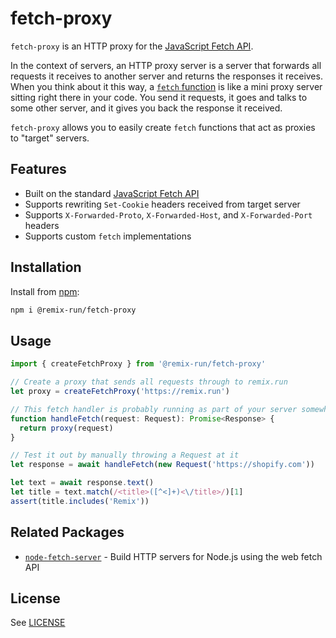 # fetch-proxy

`fetch-proxy` is an HTTP proxy for the [JavaScript Fetch API](https://developer.mozilla.org/en-US/docs/Web/API/Fetch_API).

In the context of servers, an HTTP proxy server is a server that forwards all requests it receives to another server and returns the responses it receives. When you think about it this way, a [`fetch` function](https://developer.mozilla.org/en-US/docs/Web/API/Window/fetch) is like a mini proxy server sitting right there in your code. You send it requests, it goes and talks to some other server, and it gives you back the response it received.

`fetch-proxy` allows you to easily create `fetch` functions that act as proxies to "target" servers.

## Features

- Built on the standard [JavaScript Fetch API](https://developer.mozilla.org/en-US/docs/Web/API/Fetch_API)
- Supports rewriting `Set-Cookie` headers received from target server
- Supports `X-Forwarded-Proto`, `X-Forwarded-Host`, and `X-Forwarded-Port` headers
- Supports custom `fetch` implementations

## Installation

Install from [npm](https://www.npmjs.com/):

```sh
npm i @remix-run/fetch-proxy
```

## Usage

```ts
import { createFetchProxy } from '@remix-run/fetch-proxy'

// Create a proxy that sends all requests through to remix.run
let proxy = createFetchProxy('https://remix.run')

// This fetch handler is probably running as part of your server somewhere...
function handleFetch(request: Request): Promise<Response> {
  return proxy(request)
}

// Test it out by manually throwing a Request at it
let response = await handleFetch(new Request('https://shopify.com'))

let text = await response.text()
let title = text.match(/<title>([^<]+)<\/title>/)[1]
assert(title.includes('Remix'))
```

## Related Packages

- [`node-fetch-server`](https://github.com/remix-run/remix/tree/main/packages/node-fetch-server) - Build HTTP servers for Node.js using the web fetch API

## License

See [LICENSE](https://github.com/remix-run/remix/blob/main/LICENSE)
